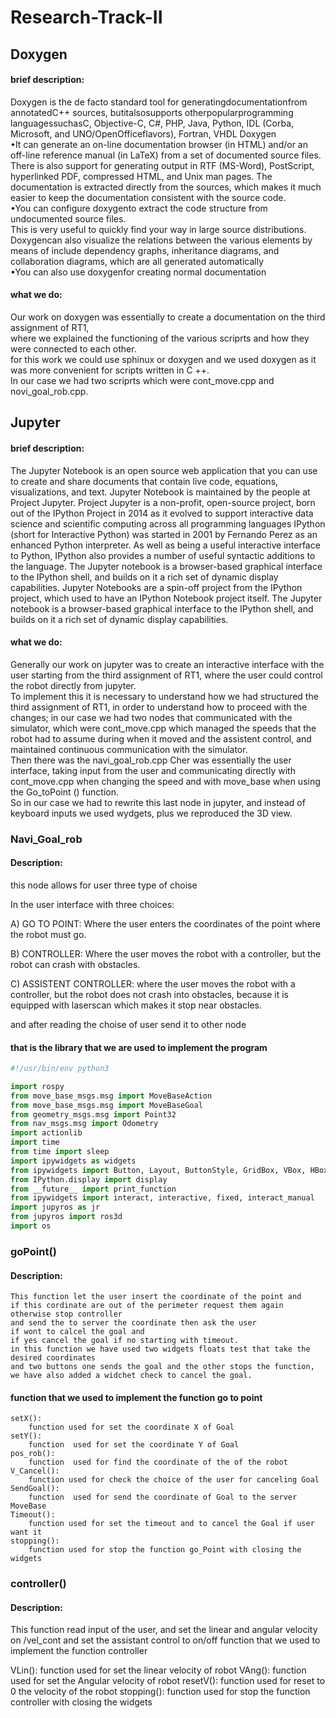 # Research-Track-II
 ## Doxygen
 #### brief description:  
 
 Doxygen is the de facto standard tool for generatingdocumentationfrom annotatedC++ sources, 
 butitalsosupports otherpopularprogramming languagessuchasC, Objective-C, C#, PHP, Java, Python, 
 IDL (Corba, Microsoft, and UNO/OpenOfficeflavors), Fortran, VHDL Doxygen                                                                 
 •It can generate an on-line documentation browser (in HTML) and/or an off-line reference manual (in LaTeX) 
 from a set of documented source files. 
 There is also support for generating output in RTF (MS-Word), PostScript, hyperlinked PDF, compressed HTML, and Unix man pages. 
 The documentation is extracted directly from the sources, 
 which makes it much easier to keep the documentation consistent with the source code.                                                              
 •You can configure doxygento extract the code structure from undocumented source files.                                                   
 This is very useful to quickly find your way in large source distributions. 
 Doxygencan also visualize the relations between the various elements by means of include dependency graphs, 
 inheritance diagrams, and collaboration diagrams, which are all generated automatically                                                      
 •You can also use doxygenfor creating normal documentation   
 
 #### what we do:
 
Our work on doxygen was essentially to create a documentation on the third assignment of RT1,                                                  
where we explained the functioning of the various scriprts and how they were connected to each other.                                   
for this work we could use sphinux or doxygen and we used doxygen as it was more convenient for scripts written in C ++.                            
In our case we had two scriprts which were cont_move.cpp and novi_goal_rob.cpp.

## Jupyter

#### brief description:

The Jupyter Notebook is an open source web application that you can use to create and share documents that contain live code, equations,
visualizations, and text. Jupyter Notebook is maintained by the people at Project Jupyter.
Project Jupyter is a non-profit, open-source project, 
born out of the IPython Project in 2014 as it evolved to support interactive data science 
and scientific computing across all programming languages
IPython (short for Interactive Python) was started in 2001 by Fernando Perez as an enhanced Python interpreter. 
As well as being a useful interactive interface to Python, 
IPython also provides a number of useful syntactic additions to the language. 
The Jupyter notebook is a browser-based graphical interface to the IPython shell, and builds on it a rich set of dynamic display capabilities.
Jupyter Notebooks are a spin-off project from the IPython project, which used to have an IPython Notebook project itself.
The Jupyter notebook is a browser-based graphical interface to the IPython shell, and builds on it a rich set of dynamic display capabilities.

#### what we do:

Generally our work on jupyter was to create an interactive interface with the user starting from the third assignment of RT1, 
where the user could control the robot directly from jupyter.                                       
To implement this it is necessary to understand how we had structured the third assignment of RT1, 
in order to understand how to proceed with the changes; 
in our case we had two nodes that communicated with the simulator, 
which were cont_move.cpp which managed the speeds that the robot had to assume during when it moved and the assistent control, 
and maintained continuous communication with the simulator.                                     
Then there was the navi_goal_rob.cpp Cher was essentially the user interface, 
taking input from the user and communicating directly with cont_move.cpp when changing the speed 
and with move_base when using the Go_toPoint () function.                                 
So in our case we had to rewrite this last node in jupyter, 
and instead of keyboard inputs we used wydgets, plus we reproduced the 3D view.

###   Navi_Goal_rob

   #### Description:

  this node allows for user three type of choise

  In the user interface with three choices:

  A) GO TO POINT: Where the user enters the coordinates of the point where the robot must go.

  B) CONTROLLER: Where the user moves the robot with a controller, but the robot can crash with obstacles.

  C) ASSISTENT CONTROLLER: where the user moves the robot with a controller, but the robot does not crash into obstacles, because it is equipped with laserscan which makes it stop near obstacles.

  and after reading the choise of user
  send it to other node

#### that is the library that we are used to implement the program
```py
#!/usr/bin/env python3

import rospy
from move_base_msgs.msg import MoveBaseAction
from move_base_msgs.msg import MoveBaseGoal
from geometry_msgs.msg import Point32
from nav_msgs.msg import Odometry
import actionlib
import time
from time import sleep 
import ipywidgets as widgets
from ipywidgets import Button, Layout, ButtonStyle, GridBox, VBox, HBox 
from IPython.display import display
from __future__ import print_function
from ipywidgets import interact, interactive, fixed, interact_manual 
import jupyros as jr
from jupyros import ros3d 
import os
```
###  goPoint()

  ####  Description:

    This function let the user insert the coordinate of the point and 
    if this cordinate are out of the perimeter request them again otherwise stop controller 
    and send the to server the coordinate then ask the user 
    if wont to calcel the goal and 
    if yes cancel the goal if no starting with timeout.
    in this function we have used two widgets floats test that take the desired coordinates 
    and two buttons one sends the goal and the other stops the function, 
    we have also added a widchet check to cancel the goal.

#### function that we used to implement the function go to point

    setX():
        function used for set the coordinate X of Goal
    setY():
        function  used for set the coordinate Y of Goal
    pos_rob():
        function  used for find the coordinate of the of the robot
    V_Cancel():
        function used for check the choice of the user for canceling Goal
    SendGoal():
        function  used for send the coordinate of Goal to the server MoveBase
    Timeout():
        function used for set the timeout and to cancel the Goal if user want it
    stopping():
        function used for stop the function go_Point with closing the widgets


###  controller()

####  Description:

This function read input of the user, and set the linear and angular velocity on /vel_cont and set the assistant control to on/off
function that we used to implement the function controller

  VLin():
      function used for set the linear velocity of robot
  VAng():
      function  used for set the Angular velocity of robot
  resetV():
      function  used for reset to 0 the velocity of the robot
  stopping():
      function used for stop the function controller with closing the widgets

  

